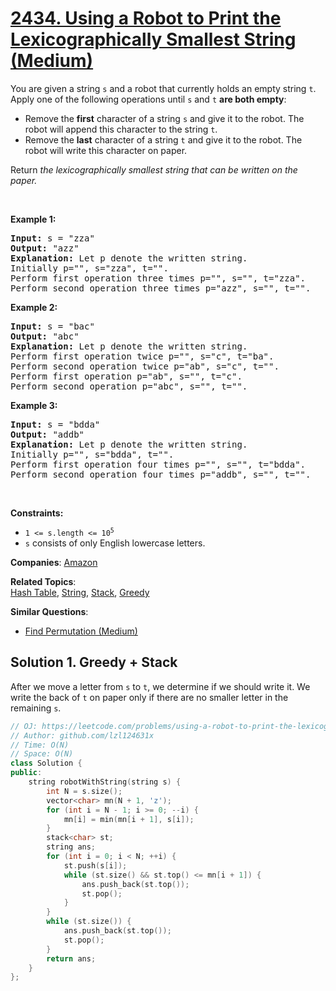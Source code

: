 # [2434. Using a Robot to Print the Lexicographically Smallest String (Medium)](https://leetcode.com/problems/using-a-robot-to-print-the-lexicographically-smallest-string)

<p>You are given a string <code>s</code> and a robot that currently holds an empty string <code>t</code>. Apply one of the following operations until <code>s</code> and <code>t</code> <strong>are both empty</strong>:</p>
<ul>
	<li>Remove the <strong>first</strong> character of a string <code>s</code> and give it to the robot. The robot will append this character to the string <code>t</code>.</li>
	<li>Remove the <strong>last</strong> character of a string <code>t</code> and give it to the robot. The robot will write this character on paper.</li>
</ul>
<p>Return <em>the lexicographically smallest string that can be written on the paper.</em></p>
<p>&nbsp;</p>
<p><strong class="example">Example 1:</strong></p>
<pre><strong>Input:</strong> s = "zza"
<strong>Output:</strong> "azz"
<strong>Explanation:</strong> Let p denote the written string.
Initially p="", s="zza", t="".
Perform first operation three times p="", s="", t="zza".
Perform second operation three times p="azz", s="", t="".
</pre>
<p><strong class="example">Example 2:</strong></p>
<pre><strong>Input:</strong> s = "bac"
<strong>Output:</strong> "abc"
<strong>Explanation:</strong> Let p denote the written string.
Perform first operation twice p="", s="c", t="ba". 
Perform second operation twice p="ab", s="c", t="". 
Perform first operation p="ab", s="", t="c". 
Perform second operation p="abc", s="", t="".
</pre>
<p><strong class="example">Example 3:</strong></p>
<pre><strong>Input:</strong> s = "bdda"
<strong>Output:</strong> "addb"
<strong>Explanation:</strong> Let p denote the written string.
Initially p="", s="bdda", t="".
Perform first operation four times p="", s="", t="bdda".
Perform second operation four times p="addb", s="", t="".
</pre>
<p>&nbsp;</p>
<p><strong>Constraints:</strong></p>
<ul>
	<li><code>1 &lt;= s.length &lt;= 10<sup>5</sup></code></li>
	<li><code>s</code> consists of only English lowercase letters.</li>
</ul>

**Companies**:
[Amazon](https://leetcode.com/company/amazon)

**Related Topics**:  
[Hash Table](https://leetcode.com/tag/hash-table/), [String](https://leetcode.com/tag/string/), [Stack](https://leetcode.com/tag/stack/), [Greedy](https://leetcode.com/tag/greedy/)

**Similar Questions**:
* [Find Permutation (Medium)](https://leetcode.com/problems/find-permutation/)

## Solution 1. Greedy + Stack

After we move a letter from `s` to `t`, we determine if we should write it. We write the back of `t` on paper only if there are no smaller letter in the remaining `s`.

```cpp
// OJ: https://leetcode.com/problems/using-a-robot-to-print-the-lexicographically-smallest-string
// Author: github.com/lzl124631x
// Time: O(N)
// Space: O(N)
class Solution {
public:
    string robotWithString(string s) {
        int N = s.size();
        vector<char> mn(N + 1, 'z');
        for (int i = N - 1; i >= 0; --i) {
            mn[i] = min(mn[i + 1], s[i]);
        }
        stack<char> st;
        string ans;
        for (int i = 0; i < N; ++i) {
            st.push(s[i]);
            while (st.size() && st.top() <= mn[i + 1]) {
                ans.push_back(st.top());
                st.pop();
            }
        }
        while (st.size()) {
            ans.push_back(st.top());
            st.pop();
        }
        return ans;
    }
};
```